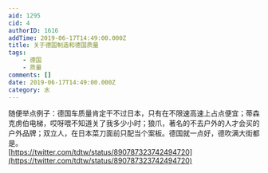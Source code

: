 ```yaml
---
aid: 1295
cid: 4
authorID: 1616
addTime: 2019-06-17T14:49:00.000Z
title: 关于德国制造和德国质量
tags:
    - 德国
    - 质量
comments: []
date: 2019-06-17T14:49:00.000Z
category: 水
---
```


随便举点例子：德国车质量肯定干不过日本，只有在不限速高速上占点便宜；蒂森克虏伯电梯，哎呀喂不知道关了我多少小时；狼爪，著名的不去户外的人才会买的户外品牌；双立人，在日本菜刀面前只配当个案板。德国就一点好，德吹满大街都是。  
[https://twitter.com/tdtw/status/890787323742494720](https://twitter.com/tdtw/status/890787323742494720)
